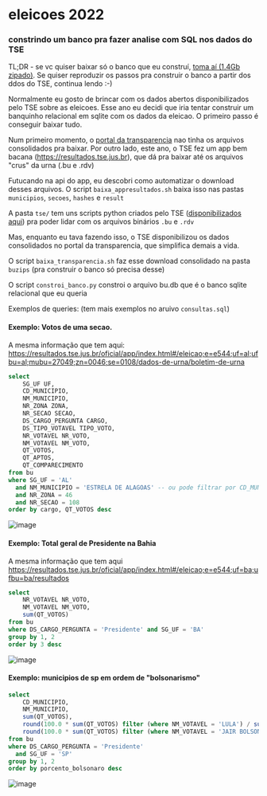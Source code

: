 # eleicoes 2022

### constrindo um banco pra fazer analise com SQL nos dados do TSE

TL;DR - se vc quiser baixar só o banco que eu construí, [toma aí (1.4Gb zipado)](https://1drv.ms/u/s!Anp5dQ7ntRq8hAg9hz4Or_xfzyRh?e=JYk8QW). Se quiser reproduzir os passos pra construir o banco a partir dos ddos do TSE, continua lendo :-)

Normalmente eu gosto de brincar com os dados abertos disponibilizados pelo TSE sobre as eleicoes.
Esse ano eu decidi que iria tentar construir um banquinho relacional em sqlite com os dados da eleicao.
O primeiro passo é conseguir baixar tudo.

Num primeiro momento, o [portal da transparencia](https://dadosabertos.tse.jus.br/organization/tse-agel) nao tinha os arquivos consolidados pra baixar.
Por outro lado, este ano, o TSE fez um app bem bacana (https://resultados.tse.jus.br), que dá pra baixar até os arquivos "crus" da urna (.bu e .rdv)

Futucando na api do app, eu descobri como automatizar o download desses arquivos. O script `baixa_appresultados.sh` baixa isso nas pastas `municipios`, `secoes`, `hashes` e `result`

A pasta `tse/` tem uns scripts python criados pelo TSE ([disponibilizados aqui](https://www.tse.jus.br/eleicoes/eleicoes-2022/documentacao-tecnica-do-software-da-urna-eletronica)) pra poder lidar com os arquivos binários `.bu` e `.rdv`

Mas, enquanto eu tava fazendo isso, o TSE disponibilizou os dados consolidados no portal da transparencia, que simplifica demais a vida.

O script `baixa_transparencia.sh` faz esse download consolidado na pasta `buzips` (pra construir o banco só precisa desse)

O script `constroi_banco.py` constroi o arquivo bu.db que é o banco sqlite relacional que eu queria

Exemplos de queries: (tem mais exemplos no aruivo `consultas.sql`)

#### Exemplo: Votos de uma secao. 

A mesma informação que tem aqui: https://resultados.tse.jus.br/oficial/app/index.html#/eleicao;e=e544;uf=al;ufbu=al;mubu=27049;zn=0046;se=0108/dados-de-urna/boletim-de-urna
```sql
select 
	SG_UF UF,
	CD_MUNICIPIO,
	NM_MUNICIPIO,
	NR_ZONA ZONA,
	NR_SECAO SECAO,
	DS_CARGO_PERGUNTA CARGO,
	DS_TIPO_VOTAVEL TIPO_VOTO,
	NR_VOTAVEL NR_VOTO,
	NM_VOTAVEL NM_VOTO,
	QT_VOTOS,
	QT_APTOS,
	QT_COMPARECIMENTO 
from bu 
where SG_UF = 'AL'
  and NM_MUNICIPIO = 'ESTRELA DE ALAGOAS' -- ou pode filtrar por CD_MUNICIPIO = 27049
  and NR_ZONA = 46
  and NR_SECAO = 108
order by cargo, QT_VOTOS desc
```
![image](https://user-images.githubusercontent.com/218821/194704061-464b7489-f115-4d90-aa3c-7821842f7ad8.png)


#### Exemplo: Total geral de Presidente na Bahia

A mesma informação que tem aqui https://resultados.tse.jus.br/oficial/app/index.html#/eleicao;e=e544;uf=ba;ufbu=ba/resultados

```sql
select 
	NR_VOTAVEL NR_VOTO,
	NM_VOTAVEL NM_VOTO,
	sum(QT_VOTOS)
from bu 
where DS_CARGO_PERGUNTA = 'Presidente' and SG_UF = 'BA'
group by 1, 2
order by 3 desc
```
![image](https://user-images.githubusercontent.com/218821/194703966-efd06091-2648-4631-8e94-637c2bac536e.png)


#### Exemplo: municipios de sp em ordem de "bolsonarismo"

```sql
select 
	CD_MUNICIPIO,
	NM_MUNICIPIO,
	sum(QT_VOTOS),
	round(100.0 * sum(QT_VOTOS) filter (where NM_VOTAVEL = 'LULA') / sum(QT_VOTOS), 2) as porcento_lula,
	round(100.0 * sum(QT_VOTOS) filter (where NM_VOTAVEL = 'JAIR BOLSONARO') / sum(QT_VOTOS), 2) as porcento_bolsonaro
from bu 
where DS_CARGO_PERGUNTA = 'Presidente' 
  and SG_UF = 'SP'
group by 1, 2
order by porcento_bolsonaro desc
```
![image](https://user-images.githubusercontent.com/218821/194705549-febdf1a7-83bc-453e-844f-16200dcecb39.png)

